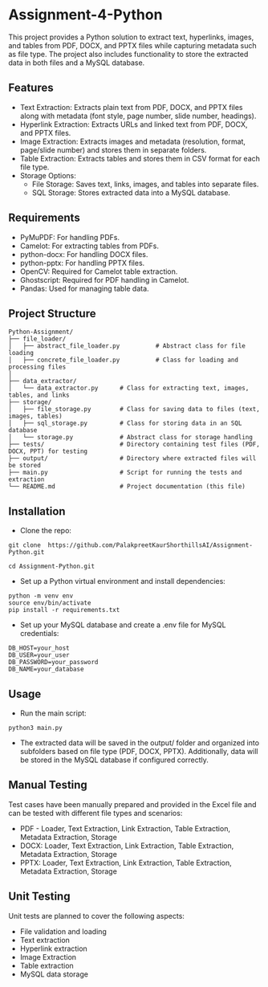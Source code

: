 # Assignment-4-Python
This project provides a Python solution to extract text, hyperlinks, images, and tables from PDF, DOCX, and PPTX files while capturing metadata such as file type. The project also includes functionality to store the extracted data in both files and a MySQL database.
## Features
- Text Extraction: Extracts plain text from PDF, DOCX, and PPTX files along with metadata (font style, page number, slide number, headings).
- Hyperlink Extraction: Extracts URLs and linked text from PDF, DOCX, and PPTX files.
- Image Extraction: Extracts images and metadata (resolution, format, page/slide number) and stores them in separate folders.
- Table Extraction: Extracts tables and stores them in CSV format for each file type.
- Storage Options:
  - File Storage: Saves text, links, images, and tables into separate files.
  - SQL Storage: Stores extracted data into a MySQL database.

## Requirements
<ul>
<li>PyMuPDF: For handling PDFs.</li>
<li>Camelot: For extracting tables from PDFs.</li>
<li>python-docx: For handling DOCX files.</li>
<li>python-pptx: For handling PPTX files.</li>
<li>OpenCV: Required for Camelot table extraction.</li>
<li>Ghostscript: Required for PDF handling in Camelot.</li>
<li>Pandas: Used for managing table data.</li> 
</ul>


## Project Structure 
```
Python-Assignment/
├── file_loader/
│   ├── abstract_file_loader.py          # Abstract class for file loading
│   ├── concrete_file_loader.py          # Class for loading and processing files
│
├── data_extractor/
│   └── data_extractor.py      # Class for extracting text, images, tables, and links
├── storage/
│   ├── file_storage.py        # Class for saving data to files (text, images, tables)
│   ├── sql_storage.py         # Class for storing data in an SQL database
│   └── storage.py             # Abstract class for storage handling
├── tests/                     # Directory containing test files (PDF, DOCX, PPT) for testing
├── output/                    # Directory where extracted files will be stored
├── main.py                    # Script for running the tests and extraction
└── README.md                  # Project documentation (this file)
```

## Installation
- Clone the repo:
```
git clone  https://github.com/PalakpreetKaurShorthillsAI/Assignment-Python.git

cd Assignment-Python.git
```
- Set up a Python virtual environment and install dependencies:
```
python -m venv env
source env/bin/activate   
pip install -r requirements.txt
```
- Set up your MySQL database and create a .env file for MySQL credentials:
```
DB_HOST=your_host
DB_USER=your_user
DB_PASSWORD=your_password
DB_NAME=your_database
```
## Usage
- Run the main script:
```
python3 main.py
```
- The extracted data will be saved in the output/ folder and organized into subfolders based on file type (PDF, DOCX, PPTX). Additionally, data will be stored in the MySQL database if configured correctly.
## Manual Testing
Test cases have been manually prepared and provided in the Excel file and can be tested with different file types and scenarios:
- PDF - Loader, Text Extraction, Link Extraction, Table Extraction, Metadata Extraction, Storage
- DOCX: Loader, Text Extraction, Link Extraction, Table Extraction, Metadata Extraction, Storage
- PPTX: Loader, Text Extraction, Link Extraction, Table Extraction, Metadata Extraction, Storage
  
## Unit Testing
Unit tests are planned to cover the following aspects:
- File validation and loading
- Text extraction
- Hyperlink extraction
- Image Extraction
- Table extraction
- MySQL data storage

  

